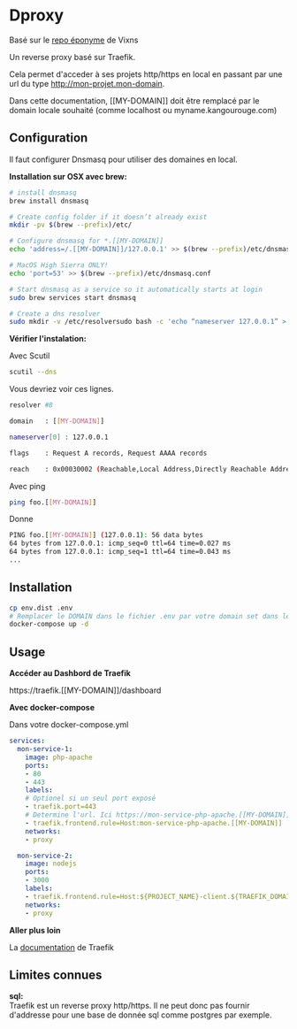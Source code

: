 # Dproxy

Basé sur le [repo éponyme](https://gitlab.smol.fr/smol/dproxy/-/tree/traefik) de Vixns

Un reverse proxy basé sur Traefik.

Cela permet d'acceder à ses projets http/https en local en passant par une url du type http://mon-projet.mon-domain.

Dans cette documentation, [[MY-DOMAIN]] doit être remplacé par le domain locale souhaité (comme localhost ou myname.kangourouge.com)

## Configuration

Il faut configurer Dnsmasq pour utiliser des domaines en local.


**Installation sur OSX avec brew:**

```bash
# install dnsmasq
brew install dnsmasq

# Create config folder if it doesn’t already exist
mkdir -pv $(brew --prefix)/etc/

# Configure dnsmasq for *.[[MY-DOMAIN]]
echo 'address=/.[[MY-DOMAIN]]/127.0.0.1' >> $(brew --prefix)/etc/dnsmasq.conf

# MacOS High Sierra ONLY!
echo 'port=53' >> $(brew --prefix)/etc/dnsmasq.conf

# Start dnsmasq as a service so it automatically starts at login
sudo brew services start dnsmasq

# Create a dns resolver
sudo mkdir -v /etc/resolversudo bash -c 'echo “nameserver 127.0.0.1” > /etc/resolver/[[MY-DOMAIN]]'
```

**Vérifier l'instalation:**

Avec Scutil

```bash
scutil --dns
```
Vous devriez voir ces lignes.
```bash
resolver #8

domain   : [[MY-DOMAIN]]

nameserver[0] : 127.0.0.1

flags    : Request A records, Request AAAA records

reach    : 0x00030002 (Reachable,Local Address,Directly Reachable Address)
```

Avec ping
```bash
ping foo.[[MY-DOMAIN]]
```
Donne
```bash
PING foo.[[MY-DOMAIN]] (127.0.0.1): 56 data bytes
64 bytes from 127.0.0.1: icmp_seq=0 ttl=64 time=0.027 ms
64 bytes from 127.0.0.1: icmp_seq=1 ttl=64 time=0.043 ms
...
```

## Installation

```bash
cp env.dist .env
# Remplacer le DOMAIN dans le fichier .env par votre domain set dans le dnsmasq
docker-compose up -d
```

## Usage

**Accéder au Dashbord de Traefik**

https://traefik.[[MY-DOMAIN]]/dashboard

**Avec docker-compose**

Dans votre docker-compose.yml
```yaml
services:
  mon-service-1:
    image: php-apache
    ports:
    - 80
    - 443
    labels:
    # Optionel si un seul port exposé
    - traefik.port=443
    # Determine l'url. Ici https://mon-service-php-apache.[[MY-DOMAIN]]
    - traefik.frontend.rule=Host:mon-service-php-apache.[[MY-DOMAIN]]
    networks:
    - proxy

  mon-service-2:
    image: nodejs
    ports:
    - 3000
    labels:
    - traefik.frontend.rule=Host:${PROJECT_NAME}-client.${TRAEFIK_DOMAIN}.kangourouge.com
    networks:
    - proxy
```

**Aller plus loin**

La [documentation](https://docs.traefik.io/v1.7) de Traefik

## Limites connues

**sql:**  
Traefik est un reverse proxy http/https. 
Il ne peut donc pas fournir d'addresse pour une base de donnée sql comme postgres par exemple.
